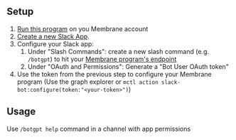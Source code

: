## Setup

1. [Run this program](https://www.membrane.io/docs/guide/using-membrane/installing-a-driver) on you Membrane account
2. [Create a new Slack App](https://api.slack.com/apps/).
3. Configure your Slack app:
    1. Under "Slash Commands": create a new slash command (e.g. `/botgpt`) to hit your [Membrane program's endpoint](https://www.membrane.io/docs/guide/conventions/the-endpoint-action)
    1. Under "OAuth and Permissions": Generate a "Bot User OAuth token"
6. Use the token from the previous step to configure your Membrane program (Use the graph explorer or `mctl action slack-bot:configure(token:"<your-token>")`)

## Usage

Use `/botgpt help` command in a channel with app permissions

